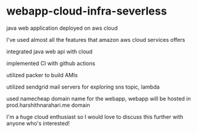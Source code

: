 # webapp-cloud-infra-severless

java web application deployed on aws cloud

I've used almost all the features that amazon aws cloud services offers

integrated java web api with cloud

implemented CI with github actions

utilized packer to build AMIs

utilized sendgrid mail servers for exploring sns topic, lambda

used namecheap domain name for the webapp, webapp will be hosted in prod.harshithnarahari.me domain

I'm a huge cloud enthusiast so I would love to discuss this further with anyone who's interested!
